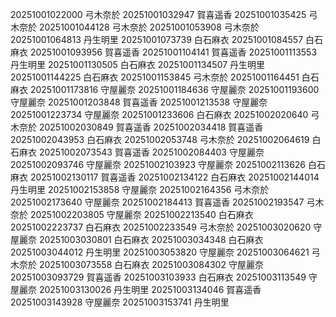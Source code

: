 20251001022000 弓木奈於
20251001032947 賀喜遥香
20251001035425 弓木奈於
20251001044128 弓木奈於
20251001053908 弓木奈於
20251001064813 丹生明里
20251001073739 白石麻衣
20251001084557 白石麻衣
20251001093956 賀喜遥香
20251001104141 賀喜遥香
20251001113553 丹生明里
20251001130505 白石麻衣
20251001134507 丹生明里
20251001144225 白石麻衣
20251001153845 弓木奈於
20251001164451 白石麻衣
20251001173816 守屋麗奈
20251001184636 守屋麗奈
20251001193600 守屋麗奈
20251001203848 賀喜遥香
20251001213538 守屋麗奈
20251001223734 守屋麗奈
20251001233606 白石麻衣
20251002020640 弓木奈於
20251002030849 賀喜遥香
20251002034418 賀喜遥香
20251002043953 白石麻衣
20251002053748 弓木奈於
20251002064619 白石麻衣
20251002073543 賀喜遥香
20251002084403 守屋麗奈
20251002093746 守屋麗奈
20251002103923 守屋麗奈
20251002113626 白石麻衣
20251002130117 賀喜遥香
20251002134122 白石麻衣
20251002144014 丹生明里
20251002153858 守屋麗奈
20251002164356 弓木奈於
20251002173640 守屋麗奈
20251002184413 賀喜遥香
20251002193547 弓木奈於
20251002203805 守屋麗奈
20251002213540 白石麻衣
20251002223737 白石麻衣
20251002233549 弓木奈於
20251003020620 守屋麗奈
20251003030801 白石麻衣
20251003034348 白石麻衣
20251003044012 丹生明里
20251003053820 守屋麗奈
20251003064621 弓木奈於
20251003073558 白石麻衣
20251003084302 守屋麗奈
20251003093729 賀喜遥香
20251003103933 白石麻衣
20251003113549 守屋麗奈
20251003130026 丹生明里
20251003134046 賀喜遥香
20251003143928 守屋麗奈
20251003153741 丹生明里
